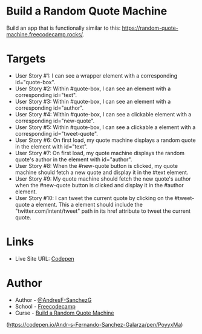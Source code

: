 # Build a Random Quote Machine

Build an app that is functionally similar to this: https://random-quote-machine.freecodecamp.rocks/.

# Targets
- User Story #1: I can see a wrapper element with a corresponding id="quote-box".
- User Story #2: Within #quote-box, I can see an element with a corresponding id="text".
- User Story #3: Within #quote-box, I can see an element with a corresponding id="author".
- User Story #4: Within #quote-box, I can see a clickable element with a corresponding id="new-quote".
- User Story #5: Within #quote-box, I can see a clickable a element with a corresponding id="tweet-quote".
- User Story #6: On first load, my quote machine displays a random quote in the element with id="text".
- User Story #7: On first load, my quote machine displays the random quote's author in the element with id="author".
- User Story #8: When the #new-quote button is clicked, my quote machine should fetch a new quote and display it in the #text element.
- User Story #9: My quote machine should fetch the new quote's author when the #new-quote button is clicked and display it in the #author element.
- User Story #10: I can tweet the current quote by clicking on the #tweet-quote a element. This a element should include the "twitter.com/intent/tweet" path in its href attribute to tweet   the current quote.

# Links

- Live Site URL: [Codepen](https://codepen.io/Andr-s-Fernando-Sanchez-Galarza/pen/PoyyxMa)

# Author

- Author - [@AndresF-SanchezG](https://github.com/AndresF-SanchezG)
- School - [Freecodecamp](https://www.freecodecamp.org/)
- Curse - [Build a Random Quote Machine](https://www.freecodecamp.org/learn/front-end-development-libraries/front-end-development-libraries-projects/build-a-random-quote-machine)







(https://codepen.io/Andr-s-Fernando-Sanchez-Galarza/pen/PoyyxMa)
